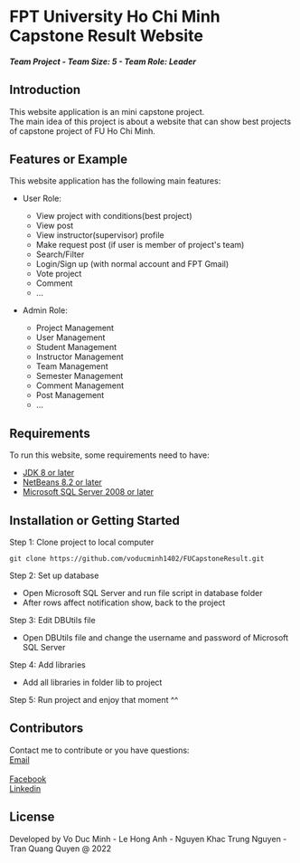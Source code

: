 # FPT University Ho Chi Minh Capstone Result Website <h5>Team Project - Team Size: 5 - Team Role: Leader<h5>

## Introduction

This website application is an mini capstone project. <br>
The main idea of this project is about a website that can show best projects of capstone project of FU Ho Chi Minh.

## Features or Example

This website application has the following main features:

- User Role:
  + View project with conditions(best project)
  + View post
  + View instructor(supervisor) profile
  + Make request post (if user is member of project's team)
  + Search/Filter
  + Login/Sign up (with normal account and FPT Gmail)
  + Vote project
  + Comment
  + ...
  
- Admin Role:
  + Project Management
  + User Management
  + Student Management
  + Instructor Management
  + Team Management
  + Semester Management
  + Comment Management
  + Post Management
  + ...

## Requirements

To run this website, some requirements need to have:
+ [JDK 8 or later](https://www.oracle.com/java/technologies/javase/javase8-archive-downloads.html)
+ [NetBeans 8.2 or later](https://netbeans.apache.org/)
+ [Microsoft SQL Server 2008 or later](https://www.microsoft.com/en-us/sql-server/sql-server-downloads)


## Installation or Getting Started

Step 1: Clone project to local computer

	git clone https://github.com/voducminh1402/FUCapstoneResult.git

Step 2: Set up database
 - Open Microsoft SQL Server and run file script in database folder
 - After rows affect notification show, back to the project

Step 3: Edit DBUtils file
 - Open DBUtils file and change the username and password of Microsoft SQL Server

Step 4: Add libraries
 - Add all libraries in folder lib to project

Step 5: Run project and enjoy that moment ^^

    
## Contributors

Contact me to contribute or you have questions:
<br>[Email](mailto:voducminh.work@gmail.com)	
<br>[Facebook](https://www.facebook.com/)
<br>[Linkedin](https://www.linkedin.com/in/minhvd0406/)

## License
Developed by Vo Duc Minh - Le Hong Anh - Nguyen Khac Trung Nguyen - Tran Quang Quyen @ 2022
